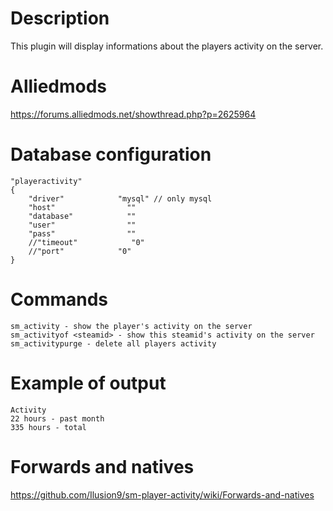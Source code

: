 # Description
This plugin will display informations about the players activity on the server.

# Alliedmods
https://forums.alliedmods.net/showthread.php?p=2625964

# Database configuration
```
"playeractivity" 
{ 
    "driver"            "mysql" // only mysql
    "host"                "" 
    "database"            "" 
    "user"                "" 
    "pass"                "" 
    //"timeout"            "0" 
    //"port"            "0" 
} 
```

# Commands
```
sm_activity - show the player's activity on the server
sm_activityof <steamid> - show this steamid's activity on the server
sm_activitypurge - delete all players activity
```

# Example of output
```
Activity
22 hours - past month
335 hours - total
```

# Forwards and natives
https://github.com/Ilusion9/sm-player-activity/wiki/Forwards-and-natives
